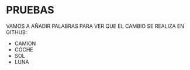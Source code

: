 # PRUEBAS

VAMOS A AÑADIR PALABRAS PARA VER QUE EL CAMBIO SE REALIZA EN GITHUB:
- CAMION
- COCHE
- SOL
- LUNA